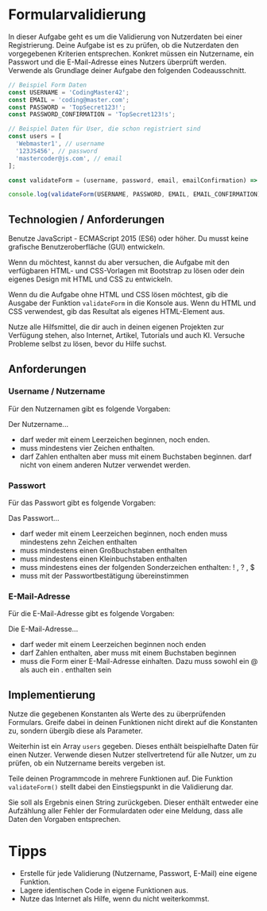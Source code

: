 # Formularvalidierung

In dieser Aufgabe geht es um die Validierung von Nutzerdaten bei einer Registrierung. Deine Aufgabe ist es zu prüfen, ob die Nutzerdaten den vorgegebenen Kriterien entsprechen. Konkret müssen ein Nutzername, ein Passwort und die E-Mail-Adresse eines Nutzers überprüft werden. Verwende als Grundlage deiner Aufgabe den folgenden Codeausschnitt.

```js
// Beispiel Form Daten
const USERNAME = 'CodingMaster42';
const EMAIL = 'coding@master.com';
const PASSWORD = 'TopSecret123!';
const PASSWORD_CONFIRMATION = 'TopSecret123!s';

// Beispiel Daten für User, die schon registriert sind
const users = [
  'Webmaster1', // username
  '123JS456', // password
  'mastercoder@js.com', // email
];

const validateForm = (username, password, email, emailConfirmation) => {};

console.log(validateForm(USERNAME, PASSWORD, EMAIL, EMAIL_CONFIRMATION));
```

## Technologien / Anforderungen

Benutze JavaScript - ECMAScript 2015 (ES6) oder höher. Du musst keine grafische Benutzeroberfläche (GUI) entwickeln.

Wenn du möchtest, kannst du aber versuchen, die Aufgabe mit den verfügbaren HTML- und CSS-Vorlagen mit Bootstrap zu lösen oder dein eigenes Design mit HTML und CSS zu entwickeln.

Wenn du die Aufgabe ohne HTML und CSS lösen möchtest, gib die Ausgabe der Funktion `validateForm` in die Konsole aus. Wenn du HTML und CSS verwendest, gib das Resultat als eigenes HTML-Element aus.

Nutze alle Hilfsmittel, die dir auch in deinen eigenen Projekten zur Verfügung stehen, also Internet, Artikel, Tutorials und auch KI. Versuche Probleme selbst zu lösen, bevor du Hilfe suchst.

## Anforderungen

### Username / Nutzername

Für den Nutzernamen gibt es folgende Vorgaben:

Der Nutzername...

- darf weder mit einem Leerzeichen beginnen, noch enden.
- muss mindestens vier Zeichen enthalten.
- darf Zahlen enthalten aber muss mit einem Buchstaben beginnen. darf nicht von einem anderen Nutzer verwendet werden.

### Passwort

Für das Passwort gibt es folgende Vorgaben:

Das Passwort...

- darf weder mit einem Leerzeichen beginnen, noch enden muss mindestens zehn Zeichen enthalten
- muss mindestens einen Großbuchstaben enthalten
- muss mindestens einen Kleinbuchstaben enthalten
- muss mindestens eines der folgenden Sonderzeichen enthalten: ! , ? , $
- muss mit der Passwortbestätigung übereinstimmen

### E-Mail-Adresse

Für die E-Mail-Adresse gibt es folgende Vorgaben:

Die E-Mail-Adresse...

- darf weder mit einem Leerzeichen beginnen noch enden
- darf Zahlen enthalten, aber muss mit einem Buchstaben beginnen
- muss die Form einer E-Mail-Adresse einhalten. Dazu muss sowohl ein @ als auch ein . enthalten sein

## Implementierung

Nutze die gegebenen Konstanten als Werte des zu überprüfenden Formulars. Greife dabei in deinen Funktionen nicht direkt auf die Konstanten zu, sondern übergib diese als Parameter.

Weiterhin ist ein Array `users` gegeben. Dieses enthält beispielhafte Daten für einen Nutzer. Verwende diesen Nutzer stellvertretend für alle Nutzer, um zu prüfen, ob ein Nutzername bereits vergeben ist.

Teile deinen Programmcode in mehrere Funktionen auf. Die Funktion `validateForm()` stellt dabei den Einstiegspunkt in die Validierung dar.

Sie soll als Ergebnis einen String zurückgeben. Dieser enthält entweder eine Aufzählung aller Fehler der Formulardaten oder eine Meldung, dass alle Daten den Vorgaben entsprechen.

# Tipps

- Erstelle für jede Validierung (Nutzername, Passwort, E-Mail) eine eigene Funktion.
- Lagere identischen Code in eigene Funktionen aus.
- Nutze das Internet als Hilfe, wenn du nicht weiterkommst.
